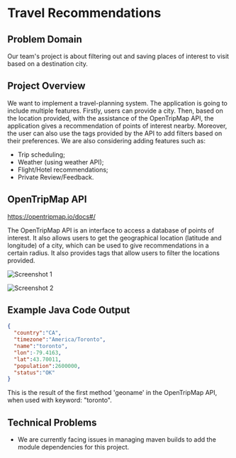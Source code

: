 # Travel Recommendations

## Problem Domain

Our team's project is about filtering out and saving places of interest to visit based on a destination city. 

## Project Overview 

We want to implement a travel-planning system. The application is going to include multiple features. Firstly, users can provide a city. Then, based on the location provided, with the assistance of the OpenTripMap API, the application gives a recommendation of points of interest nearby. Moreover, the user can also use the tags provided by the API to add filters based on their preferences. We are also considering adding features such as: 

* Trip scheduling;
* Weather (using weather API); 
* Flight/Hotel recommendations; 
* Private Review/Feedback. 

## OpenTripMap API

https://opentripmap.io/docs#/

The OpenTripMap API is an interface to access a database of points of interest. It also allows users to get the geographical location (latitude and longitude) of a city, which can be used to give recommendations in a certain radius. It also provides tags that allow users to filter the locations provided. 

![Screenshot 1](https://cdn.discordapp.com/attachments/1156382532816867449/1156382638710476820/Input_screenshot.png?ex=65156d81&is=65141c01&hm=d2b15638a9442254d30ca238c52d58609e05a88939b242997dfe4842f54224d1&)

![Screenshot 2](https://media.discordapp.net/attachments/1156382532816867449/1156382639041806416/Output_screenshot.png?ex=65156d81&is=65141c01&hm=d2c61e80355d378f597263d7610ab1cbe6bd894674a0b02a3a3ca98df127dbd0&=&width=1106&height=485)  

## Example Java Code Output

```json
{
  "country":"CA",
  "timezone":"America/Toronto",
  "name":"toronto",
  "lon":-79.4163,
  "lat":43.70011,
  "population":2600000,
  "status":"OK"
}
```
This is the result of the first method 'geoname' in the OpenTripMap API, when used with keyword: "toronto".

## Technical Problems

* We are currently facing issues in managing maven builds to add the module dependencies for this project.
